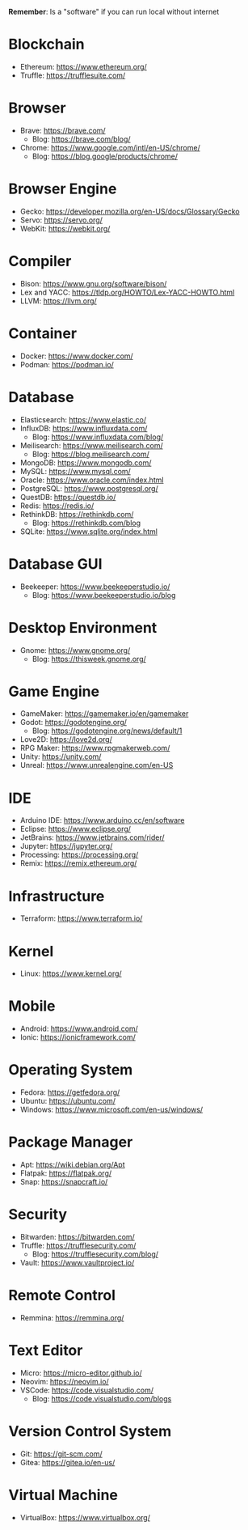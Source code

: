 **Remember**: Is a "software" if you can run local without internet

# Blockchain
- Ethereum: https://www.ethereum.org/
- Truffle: https://trufflesuite.com/

# Browser
- Brave: https://brave.com/
  - Blog: https://brave.com/blog/
- Chrome: https://www.google.com/intl/en-US/chrome/
  - Blog: https://blog.google/products/chrome/

# Browser Engine
- Gecko: https://developer.mozilla.org/en-US/docs/Glossary/Gecko
- Servo: https://servo.org/
- WebKit: https://webkit.org/

# Compiler
- Bison: https://www.gnu.org/software/bison/
- Lex and YACC: https://tldp.org/HOWTO/Lex-YACC-HOWTO.html
- LLVM: https://llvm.org/

# Container
- Docker: https://www.docker.com/
- Podman: https://podman.io/

# Database
- Elasticsearch: https://www.elastic.co/
- InfluxDB: https://www.influxdata.com/
  - Blog: https://www.influxdata.com/blog/
- Meilisearch: https://www.meilisearch.com/
  - Blog: https://blog.meilisearch.com/
- MongoDB: https://www.mongodb.com/
- MySQL: https://www.mysql.com/
- Oracle: https://www.oracle.com/index.html
- PostgreSQL: https://www.postgresql.org/
- QuestDB: https://questdb.io/
- Redis: https://redis.io/
- RethinkDB: https://rethinkdb.com/
  - Blog: https://rethinkdb.com/blog
- SQLite: https://www.sqlite.org/index.html

# Database GUI
- Beekeeper: https://www.beekeeperstudio.io/
  - Blog: https://www.beekeeperstudio.io/blog

# Desktop Environment
- Gnome: https://www.gnome.org/
  - Blog: https://thisweek.gnome.org/

# Game Engine
- GameMaker: https://gamemaker.io/en/gamemaker
- Godot: https://godotengine.org/
  - Blog: https://godotengine.org/news/default/1
- Love2D: https://love2d.org/
- RPG Maker: https://www.rpgmakerweb.com/
- Unity: https://unity.com/
- Unreal: https://www.unrealengine.com/en-US

# IDE
- Arduino IDE: https://www.arduino.cc/en/software
- Eclipse: https://www.eclipse.org/
- JetBrains: https://www.jetbrains.com/rider/
- Jupyter: https://jupyter.org/
- Processing: https://processing.org/
- Remix: https://remix.ethereum.org/

# Infrastructure
- Terraform: https://www.terraform.io/

# Kernel
- Linux: https://www.kernel.org/

# Mobile
- Android: https://www.android.com/
- Ionic: https://ionicframework.com/

# Operating System
- Fedora: https://getfedora.org/
- Ubuntu: https://ubuntu.com/
- Windows: https://www.microsoft.com/en-us/windows/

# Package Manager
- Apt: https://wiki.debian.org/Apt
- Flatpak: https://flatpak.org/
- Snap: https://snapcraft.io/

# Security
- Bitwarden: https://bitwarden.com/
- Truffle: https://trufflesecurity.com/
  - Blog: https://trufflesecurity.com/blog/
- Vault: https://www.vaultproject.io/

# Remote Control
- Remmina: https://remmina.org/

# Text Editor
- Micro: https://micro-editor.github.io/
- Neovim: https://neovim.io/
- VSCode: https://code.visualstudio.com/
  - Blog: https://code.visualstudio.com/blogs

# Version Control System
- Git: https://git-scm.com/
- Gitea: https://gitea.io/en-us/

# Virtual Machine
- VirtualBox: https://www.virtualbox.org/
